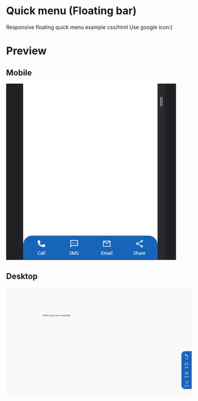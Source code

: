 # Quick menu (Floating bar)
Responsive floating quick menu example css/html
Use google icon:)


# Preview
## Mobile
![preview](./images/quick_menu_floating.PNG)
## Desktop
<img src="./images/quick_menu_floating_desktop.PNG" width="600" />
